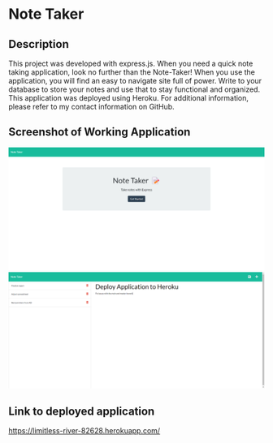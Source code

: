 # Note Taker

## Description
This project was developed with express.js. When you need a quick note taking application, look no further than the Note-Taker! When you use the application, you will find an easy to navigate site full of power. Write to your database to store your notes and use that to stay functional and organized. This application was deployed using Heroku. For additional information, please refer to my contact information on GitHub. 

## Screenshot of Working Application
![Photo of homepage](assets/img/Note-Taker-homepage.png)
![Photo of notes page](assets/img/Note-Taker-notes.png)

## Link to deployed application
https://limitless-river-82628.herokuapp.com/
